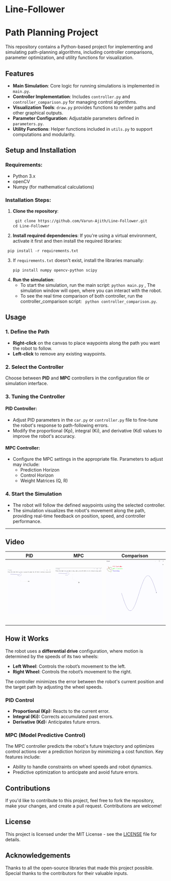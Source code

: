 # Line-Follower

# Path Planning Project

This repository contains a Python-based project for implementing and simulating path-planning algorithms, including controller comparisons, parameter optimization, and utility functions for visualization.


## Features

- **Main Simulation**: Core logic for running simulations is implemented in `main.py`.
- **Controller Implementation**: Includes `controller.py` and `controller_comparison.py` for managing control algorithms.
- **Visualization Tools**: `draw.py` provides functions to render paths and other graphical outputs.
- **Parameter Configuration**: Adjustable parameters defined in `parameters.py`.
- **Utility Functions**: Helper functions included in `utils.py` to support computations and modularity.


## Setup and Installation

### Requirements:
- Python 3.x
- openCV
- Numpy (for mathematical calculations)

### Installation Steps:

1. **Clone the repository**:
   ```
    git clone https://github.com/Varun-Ajith/Line-Follower.git
   cd Line-Follower
   ```
2.  **Install required dependencies**: If you're using a virtual environment, activate it first and then install the required libraries:
   ```
    pip install -r requirements.txt
  ```
3. If `requirements.txt` doesn't exist, install the libraries manually:
   ```
   pip install numpy opencv-python scipy
   ```
4. **Run the simulation**:
   - To start the simulation, run the main script: ``` python main.py ``` , The simulation window will open, where you can interact with the robot.
   - To see the real time comparison of both controller, run the controller_comparison script: ``` python controller_comparison.py```.

## Usage

### 1. Define the Path

- **Right-click** on the canvas to place waypoints along the path you want the robot to follow.
- **Left-click** to remove any existing waypoints.

### 2. Select the Controller

Choose between **PID** and **MPC** controllers in the configuration file or simulation interface.

### 3. Tuning the Controller

#### PID Controller:
- Adjust PID parameters in the `car.py` or `controller.py` file to fine-tune the robot's response to path-following errors.
- Modify the proportional (Kp), integral (Ki), and derivative (Kd) values to improve the robot's accuracy.

#### MPC Controller:
- Configure the MPC settings in the appropriate file. Parameters to adjust may include:
  - Prediction Horizon
  - Control Horizon
  - Weight Matrices (Q, R)


### 4. Start the Simulation

- The robot will follow the defined waypoints using the selected controller.
- The simulation visualizes the robot's movement along the path, providing real-time feedback on position, speed, and controller performance.

---

## Video

| **PID**                                          | **MPC**                                          | **Comparison**                                   |
|--------------------------------------------------|--------------------------------------------------|--------------------------------------------------|
| ![Test 1](PID.gif)                               | ![Test 2](MPC.gif)                               | ![compare](compare.gif)                          |


## How it Works

The robot uses a **differential drive** configuration, where motion is determined by the speeds of its two wheels:

- **Left Wheel**: Controls the robot’s movement to the left.
- **Right Wheel**: Controls the robot’s movement to the right.

The controller minimizes the error between the robot's current position and the target path by adjusting the wheel speeds.

### PID Control
- **Proportional (Kp):** Reacts to the current error.
- **Integral (Ki):** Corrects accumulated past errors.
- **Derivative (Kd):** Anticipates future errors.

### MPC (Model Predictive Control)
The MPC controller predicts the robot's future trajectory and optimizes control actions over a prediction horizon by minimizing a cost function. Key features include:
- Ability to handle constraints on wheel speeds and robot dynamics.
- Predictive optimization to anticipate and avoid future errors.

## Contributions
If you'd like to contribute to this project, feel free to fork the repository, make your changes, and create a pull request. Contributions are welcome!

## License
This project is licensed under the MIT License - see the [LICENSE](LICENSE) file for details.

## Acknowledgements
Thanks to all the open-source libraries that made this project possible.
Special thanks to the contributors for their valuable inputs.
